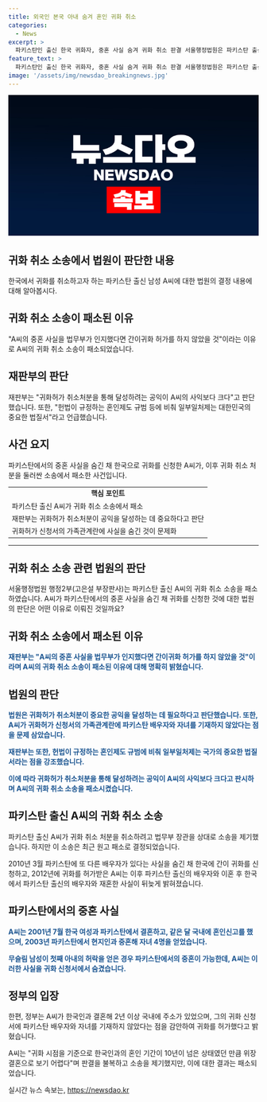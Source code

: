 ```yaml
---
title: 외국인 본국 아내 숨겨 혼인 귀화 취소
categories:
  - News
excerpt: >
  파키스탄인 출신 한국 귀화자, 중혼 사실 숨겨 귀화 취소 판결 서울행정법원은 파키스탄 출신 A씨가 2001년 파키스탄과 한국에서 중혼한 사실을 숨기고 2012년 한국 귀화를 허가받은 후 귀화 취소를 요구한 소송에서 원고 패소로 판결했다. 법무부는 A씨가 중혼 사실을 숨기고 귀화를 허가받았다며 귀화 취소를 결정한 것으로 알려졌다. 재판부는 A씨의 귀화 취소 소송을 기각하며 귀화 취소 처리의 중요성을 강조하고 A씨의 공익보다 법질서를 우선시했다.
feature_text: >
  파키스탄인 출신 한국 귀화자, 중혼 사실 숨겨 귀화 취소 판결 서울행정법원은 파키스탄 출신 A씨가 2001년 파키스탄과 한국에서 중혼한 사실을 숨기고 2012년 한국 귀화를 허가받은 후 귀화 취소를 요구한 소송에서 원고 패소로 판결했다. 법무부는 A씨가 중혼 사실을 숨기고 귀화를 허가받았다며 귀화 취소를 결정한 것으로 알려졌다. 재판부는 A씨의 귀화 취소 소송을 기각하며 귀화 취소 처리의 중요성을 강조하고 A씨의 공익보다 법질서를 우선시했다.
image: '/assets/img/newsdao_breakingnews.jpg'
---
```


<p><img src="/assets/img/newsdao_breakingnews.jpg" alt="implanttips 속보" /></p>

<h2>귀화 취소 소송에서 법원이 판단한 내용</h2>

<p data-ke-size="size16">한국에서 귀화를 취소하고자 하는 파키스탄 출신 남성 A씨에 대한 법원의 결정 내용에 대해 알아봅시다.</p>

<h2>귀화 취소 소송이 패소된 이유</h2>

<p>"A씨의 중혼 사실을 법무부가 인지했다면 간이귀화 허가를 하지 않았을 것"이라는 이유로 A씨의 귀화 취소 소송이 패소되었습니다.</p>

<h2>재판부의 판단</h2>

<p>재판부는 "귀화허가 취소처분을 통해 달성하려는 공익이 A씨의 사익보다 크다"고 판단했습니다. 또한, "헌법이 규정하는 혼인제도 규범 등에 비춰 일부일처제는 대한민국의 중요한 법질서"라고 언급했습니다.</p>

<h2>사건 요지</h2>

<p>파키스탄에서의 중혼 사실을 숨긴 채 한국으로 귀화를 신청한 A씨가, 이후 귀화 취소 처분을 둘러싼 소송에서 패소한 사건입니다.</p>

<table>
    <tr>
        <td style="text-align: center; height: 17px;"><b>핵심 포인트</b></td>
    </tr>
    <tr>
        <td style="text-align: left; height: 17px;">파키스탄 출신 A씨가 귀화 취소 소송에서 패소</td>
    </tr>
    <tr>
        <td style="text-align: left; height: 17px;">재판부는 귀화허가 취소처분이 공익을 달성하는 데 중요하다고 판단</td>
    </tr>
    <tr>
        <td style="text-align: left; height: 17px;">귀화허가 신청서의 가족관계란에 사실을 숨긴 것이 문제화</td>
    </tr>
</table>

<hr>

<h2>귀화 취소 소송 관련 법원의 판단</h2>

<p>서울행정법원 행정2부(고은설 부장판사)는 파키스탄 출신 A씨의 귀화 취소 소송을 패소하였습니다. A씨가 파키스탄에서의 중혼 사실을 숨긴 채 귀화를 신청한 것에 대한 법원의 판단은 어떤 이유로 이뤄진 것일까요?</p>

<h2>귀화 취소 소송에서 패소된 이유</h2>

<p><b><span style="color: #1a5490;">재판부는 "A씨의 중혼 사실을 법무부가 인지했다면 간이귀화 허가를 하지 않았을 것"이라며 A씨의 귀화 취소 소송이 패소된 이유에 대해 명확히 밝혔습니다.</span></b></p>

<h2>법원의 판단</h2>

<p><b><span style="color: #1a5490;">법원은 귀화허가 취소처분이 중요한 공익을 달성하는 데 필요하다고 판단했습니다. 또한, A씨가 귀화허가 신청서의 가족관계란에 파키스탄 배우자와 자녀를 기재하지 않았다는 점을 문제 삼았습니다.</span></b></p>

<p><b><span style="color: #1a5490;">재판부는 또한, 헌법이 규정하는 혼인제도 규범에 비춰 일부일처제는 국가의 중요한 법질서라는 점을 강조했습니다.</span></b></p>

<p><b><span style="color: #1a5490;">이에 따라 귀화허가 취소처분을 통해 달성하려는 공익이 A씨의 사익보다 크다고 판시하며 A씨의 귀화 취소 소송을 패소시켰습니다.</span></b></p>

<h2>파키스탄 출신 A씨의 귀화 취소 소송</h2>

<p>파키스탄 출신 A씨가 귀화 취소 처분을 취소하려고 법무부 장관을 상대로 소송을 제기했습니다. 하지만 이 소송은 최근 원고 패소로 결정되었습니다.</p>

<p>2010년 3월 파키스탄에 또 다른 배우자가 있다는 사실을 숨긴 채 한국에 간이 귀화를 신청하고, 2012년에 귀화를 허가받은 A씨는 이후 파키스탄 출신의 배우자와 이혼 후 한국에서 파키스탄 출신의 배우자와 재혼한 사실이 뒤늦게 밝혀졌습니다.</p>

<h2>파키스탄에서의 중혼 사실</h2>

<p><b><span style="color: #1a5490;">A씨는 2001년 7월 한국 여성과 파키스탄에서 결혼하고, 같은 달 국내에 혼인신고를 했으며, 2003년 파키스탄에서 현지인과 중혼해 자녀 4명을 얻었습니다.</span></b></p>

<p><b><span style="color: #1a5490;">무슬림 남성이 첫째 아내의 허락을 얻은 경우 파키스탄에서의 중혼이 가능한데, A씨는 이러한 사실을 귀화 신청서에서 숨겼습니다.</span></b></p>

<h2>정부의 입장</h2>

<p>한편, 정부는 A씨가 한국인과 결혼해 2년 이상 국내에 주소가 있었으며, 그의 귀화 신청서에 파키스탄 배우자와 자녀를 기재하지 않았다는 점을 감안하여 귀화를 허가했다고 밝혔습니다.</p>

<p>A씨는 "귀화 시점을 기준으로 한국인과의 혼인 기간이 10년이 넘은 상태였던 만큼 위장 결혼으로 보기 어렵다"며 판결을 불복하고 소송을 제기했지만, 이에 대한 결과는 패소되었습니다.</p>
실시간 뉴스 속보는, <a href="https://newsdao.kr" rel="dofollow">https://newsdao.kr</a>



